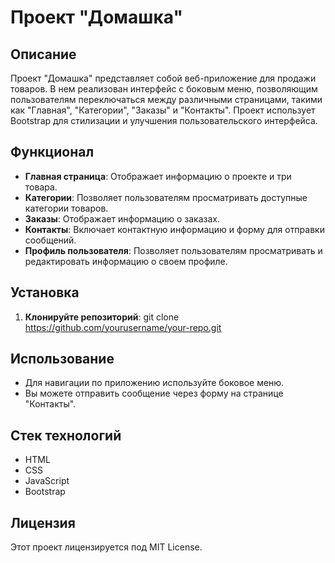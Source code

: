# Проект "Домашка"

## Описание

Проект "Домашка" представляет собой веб-приложение для продажи товаров. В нем реализован интерфейс с боковым меню,
позволяющим пользователям переключаться между различными страницами, такими как "Главная", "Категории", "Заказы"
и "Контакты". Проект использует Bootstrap для стилизации и улучшения пользовательского интерфейса.

## Функционал

- **Главная страница**: Отображает информацию о проекте и три товара.
- **Категории**: Позволяет пользователям просматривать доступные категории товаров.
- **Заказы**: Отображает информацию о заказах.
- **Контакты**: Включает контактную информацию и форму для отправки сообщений.
- **Профиль пользователя**: Позволяет пользователям просматривать и редактировать информацию о своем профиле.

## Установка

1. **Клонируйте репозиторий**:
git clone https://github.com/yourusername/your-repo.git

## Использование

- Для навигации по приложению используйте боковое меню.
- Вы можете отправить сообщение через форму на странице "Контакты".

## Стек технологий

- HTML
- CSS
- JavaScript
- Bootstrap

## Лицензия

Этот проект лицензируется под MIT License.

